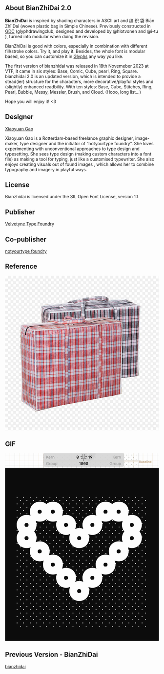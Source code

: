 ## About BianZhiDai 2.0

**BianZhiDai** is inspired by shading characters in ASCII art and 编 织 袋 Biān Zhī Daì (woven plastic bag in Simple Chinese). 
Previously constructed in [GDC](http://glyphdrawing.club) 
(glyphdrawingclub, designed and developed by @hlotvonen and @i-tu ), turned into modular when doing the revision. 

BianZhiDai is good with colors, especially in combination with different fill/stroke colors. Try it, and play it. Besides, the whole font is modular based, so you can customize it in [Glyphs](https://glyphsapp.com/) any way you like.
 
The first version of bianzhidai was released in 18th Novemeber 2023 at VTF, it came in six styles: Base, Comic, Cube, pearl, Ring, Square. 
bianzhidai 2.0 is an updated version, which is intended to provide a stead(ier) structure for the characters, more decorative/playful styles and (slightly) enhanced readbility. With ten styles: Base, Cube, Stitches, Ring, Pearl, Bubble, Messy, Messier, Brush, and Cloud. 
(Hooo, long list...)

Hope you will enjoy it! <3

## Designer

[Xiaoyuan Gao](https://notyourtype.nl)

Xiaoyuan Gao is a Rotterdam-based freelance graphic designer, image-maker, type designer and the initiator of “notyourtype foundry”. She loves experimenting with unconventional approaches to type design and typesetting. She sees type design (making custom characters into a font file) as making a tool for typing, just like a customised typewriter. She also enjoys creating visuals out of found images , which allows her to combine typography and imagery in playful ways. 

## License 
Bianzhidai is licensed under the SIL Open Font License, version 1.1.

## Publisher
[Velvetyne Type Foundry](https://velvetyne.fr/)

## Co-publisher
[notyourtype foundry](https://notyourtype.nl)

## Reference 
![alt text](eg.webp "Reference")

## GIF
![alt text](construction.gif "how is this font contructed?")

## Previous Version - BianZhiDai
[bianzhidai](https://github.com/sdfggvfvj/bianzhidai)